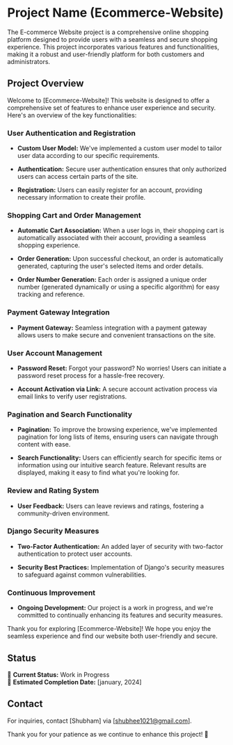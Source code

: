 # Project Name (Ecommerce-Website)
The E-commerce Website project is a comprehensive online shopping platform designed to provide users with a seamless and secure shopping experience. This project incorporates various features and functionalities, making it a robust and user-friendly platform for both customers and administrators.

## Project Overview

Welcome to [Ecommerce-Website]! This website is designed to offer a comprehensive set of features to enhance user experience and security. Here's an overview of the key functionalities:

### User Authentication and Registration

- **Custom User Model:** We've implemented a custom user model to tailor user data according to our specific requirements.

- **Authentication:** Secure user authentication ensures that only authorized users can access certain parts of the site.

- **Registration:** Users can easily register for an account, providing necessary information to create their profile.

### Shopping Cart and Order Management

- **Automatic Cart Association:** When a user logs in, their shopping cart is automatically associated with their account, providing a seamless shopping experience.

- **Order Generation:** Upon successful checkout, an order is automatically generated, capturing the user's selected items and order details.

- **Order Number Generation:** Each order is assigned a unique order number (generated dynamically or using a specific algorithm) for easy tracking and reference.

### Payment Gateway Integration

- **Payment Gateway:** Seamless integration with a payment gateway allows users to make secure and convenient transactions on the site.

### User Account Management

- **Password Reset:** Forgot your password? No worries! Users can initiate a password reset process for a hassle-free recovery.

- **Account Activation via Link:** A secure account activation process via email links to verify user registrations.

### Pagination and Search Functionality

- **Pagination:** To improve the browsing experience, we've implemented pagination for long lists of items, ensuring users can navigate through content with ease.

- **Search Functionality:** Users can efficiently search for specific items or information using our intuitive search feature. Relevant results are displayed, making it easy to find what you're looking for.

### Review and Rating System

- **User Feedback:** Users can leave reviews and ratings, fostering a community-driven environment.

### Django Security Measures

- **Two-Factor Authentication:** An added layer of security with two-factor authentication to protect user accounts.

- **Security Best Practices:** Implementation of Django's security measures to safeguard against common vulnerabilities.

### Continuous Improvement

- **Ongoing Development:** Our project is a work in progress, and we're committed to continually enhancing its features and security measures.

Thank you for exploring [Ecommerce-Website]! We hope you enjoy the seamless experience and find our website both user-friendly and secure.


## Status

🚀 **Current Status:** Work in Progress  
📅 **Estimated Completion Date:** [january, 2024]

## Contact

For inquiries, contact [Shubham] via [shubhee1021@gmail.com].

Thank you for your patience as we continue to enhance this project! 🙌
